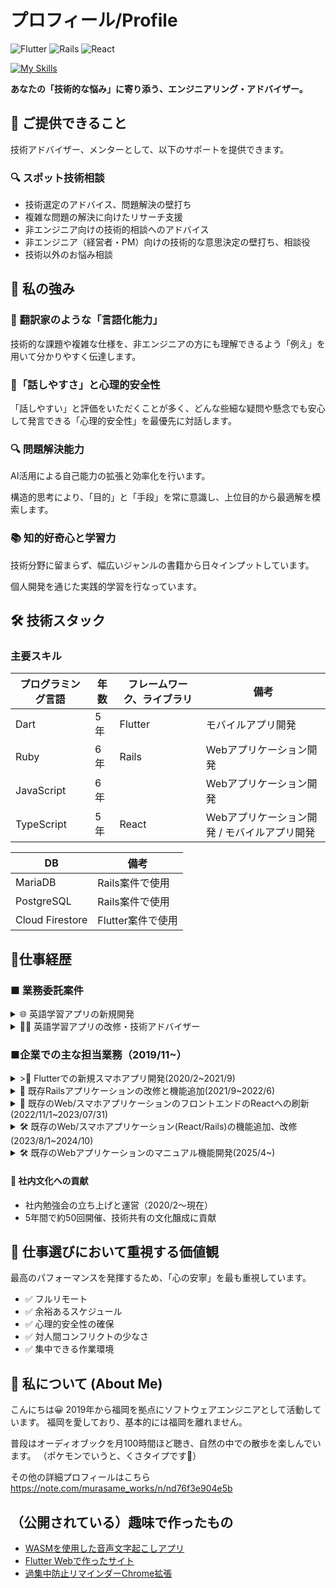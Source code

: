 # プロフィール/Profile


![Flutter](https://img.shields.io/badge/Flutter-5_Years-02569B?style=for-the-badge&logo=flutter)
![Rails](https://img.shields.io/badge/Rails-6_Years-CC0000?style=for-the-badge&logo=ruby-on-rails)
![React](https://img.shields.io/badge/React-4_Years-61DAFB?style=for-the-badge&logo=react)

[![My Skills](https://skillicons.dev/icons?i=flutter,dart,ruby,rails,react,typescript,js,docker,aws,firebase)](https://skillicons.dev)


**あなたの「技術的な悩み」に寄り添う、エンジニアリング・アドバイザー。**

## 🤝 ご提供できること

技術アドバイザー、メンターとして、以下のサポートを提供できます。

### 🔍 スポット技術相談

- 技術選定のアドバイス、問題解決の壁打ち
- 複雑な問題の解決に向けたリサーチ支援
- 非エンジニア向けの技術的相談へのアドバイス
- 非エンジニア（経営者・PM）向けの技術的な意思決定の壁打ち、相談役
- 技術以外のお悩み相談


## 💪 私の強み
### 💬 翻訳家のような「言語化能力」
 技術的な課題や複雑な仕様を、非エンジニアの方にも理解できるよう「例え」を用いて分かりやすく伝達します。
 
### 🤝「話しやすさ」と心理的安全性
「話しやすい」と評価をいただくことが多く、どんな些細な疑問や懸念でも安心して発言できる「心理的安全性」を最優先に対話します。

### 🔍 問題解決能力
AI活用による自己能力の拡張と効率化を行います。

構造的思考により、「目的」と「手段」を常に意識し、上位目的から最適解を模索します。

### 📚 知的好奇心と学習力

技術分野に留まらず、幅広いジャンルの書籍から日々インプットしています。

個人開発を通じた実践的学習を行なっています。


 ##  🛠️ 技術スタック
 ### 主要スキル
|  プログラミング言語  |  年数  |  フレームワーク、ライブラリ  |  備考  |
| ---- | ---- | ---- | ---- |
|  Dart  |  5年  |  Flutter  |  モバイルアプリ開発  |
|  Ruby  | 6年  |  Rails  | Webアプリケーション開発   |
|  JavaScript  | 6年  |  | Webアプリケーション開発 |
|  TypeScript  | 5年  |  React | Webアプリケーション開発 / モバイルアプリ開発 |


|   DB  |  備考  |
| ---- | ---- |
|  MariaDB |  Rails案件で使用 |
|  PostgreSQL |  Rails案件で使用 |
|  Cloud Firestore |  Flutter案件で使用 |



## 🔭仕事経歴
### ■ 業務委託案件
<details><summary>🌐 英語学習アプリの新規開発</summary>

クライアント: 非エンジニア

#### [主な機能]
- OCR（撮影した写真からテキスト抽出して学習）
- Speech to Text（発話した英単語の背景色変化）
- Text to Speech（読み上げ英単語の背景色変化）

#### [担当業務]
- アプリ開発全般（仕様検討、実装、CI/CD環境構築）
- Firebaseバックエンド構築
- 技術顧問的役割（クライアントへの技術アドバイス）

#### [実績]
- 動作不十分だった既存コードの再構築を提案・実行
- OS依存機能（音声認識/テキスト読み上げ）の実装
- CI/CDの自動化によるクライアントの継続的確認環境構築
- クライアントとの定期ミーティングによる要件の明確化
- 技術的内容の分かりやすい説明（図解・デモ活用）
- 言語化能力についてクライアントから高評価

##### ［環境・構成］
- DB:Firebase Firestore
- 言語 Dart
- フレームワーク: Flutter
- その他:Codemagic、deploygate、Firebase Authentication、Cloud Firestore

##### ［メンバー構成／役割］ 
1人/開発担当
</details>

<details><summary>👨‍🏫 英語学習アプリの改修・技術アドバイザー</summary>
 
##### [担当業務]
- アドバイザーとして、非エンジニアクライアントへの技術的サポート・アドバイス
- 必要に応じたアプリケーション改修

- 英語だけではなく、多言語学習対応
- Google Natural Language APIを活用
- 組織ごとにモード切り替えできるように

（2023/7~)

</details>



### ■企業での主な担当業務（2019/11~）
<details><summary>>📱 Flutterでの新規スマホアプリ開発(2020/2~2021/9)</summary>

#### プロジェクト概要
提供中の各サービスからのお知らせを統合して通知するアプリ。

サービスのいずれかと連携すると全サービスのお知らせが受け取れ、手動ログインなしで直接内容確認が可能。

##### [担当業務]
- FlutterとFirebaseの技術調査・導入
- アプリアイコン制作
- フロントエンド開発（Flutter）
- バックエンドAPI開発（Rails）
- テスト項目作成と実施
- リリース作業（アプリ・サーバーサイド）
- Flutter 2.0から3.0へのアップデート
- 状態管理をproviderからriverpodへ移行

##### [特記事項]
- 社内初のFlutterエンジニアとして、学習から開発・リリースまで担当
- 日本語情報が少ない中、英語ドキュメントやGitHubの情報を活用して問題解決
- デザイナー不在のためアプリアイコン制作も担当

##### ［開発環境］
- DB：MariaDB
- 言語：Dart、Ruby
- フレームワーク：Flutter、Rails、React
- その他：Docker、AWS(S3)、Firebase Dynamic Links、Firebase Crashlytics、Firebase Cloud Messaging

##### ［メンバー構成／役割］ 
2~3人/メンバー
</details>


<details><summary>🚀 既存Railsアプリケーションの改修と機能追加(2021/9~2022/6)</summary>
 
##### [担当業務]
- 機能追加と改善
- バグ修正
- 総合テスト

##### 開発事例
- データの一括複製機能（DelayedJob使用）
年度をまたいだデータ作成の手間を大幅に削減

##### ［環境・構成］
- DB：MariaDB
- 言語：JavaScript、Ruby
- フレームワーク：Bootstrap3、Backbone.js、Rails
- その他：Docker、AWS EC2

##### ［メンバー構成／役割］ 
最大6人/メンバー

今年度のデータを一括複製する機能を開発し、ユーザーの年度を跨いだ似たようなデータの作成の手間を減らした

</details>

<details><summary>🔄 既存のWeb/スマホアプリケーションのフロントエンドのReactへの刷新(2022/11/1~2023/07/31)</summary>
 
##### [担当業務]
- Backbone.jsからReactへのフロントエンド刷新
- Cordovaのアップデート作業(iOS/Android)
- 総合テストの実施

##### [開発事例]
- リリース不可能だったCordovaアプリのメジャーバージョン2段階アップデート実施
- Flutterで得たモバイル開発知識を活用
- React Hooksを使用した状態管理の導入

##### ［メンバー構成／役割］ 
3~5人/メンバー

##### ［環境・構成］
- DB：PostgreSQL
- 言語：TypeScript、Ruby
- フレームワーク：Cordova、Backbone.js、React、Rails
- その他：Docker、AWS(EC2/S3/RDS/Amazon SNS/CloudWatch)
</details>

<details><summary>🛠️ 既存のWeb/スマホアプリケーション(React/Rails)の機能追加、改修(2023/8/1~2024/10)</summary>

##### [担当業務]
- 機能追加と改善
- バグ修正
- 総合テスト・リリース作業（サーバ/スマホアプリ）
- プロジェクトリーダー(2024/3~2024/10)
  - 進捗報告、チーム会議進行、経営層との打ち合わせ
  - 要件定義、設計

#### [開発事例]
- CSVでの一括ダウンロード機能
- Excelファイルの取込機能(Roo使用)
- テストデータ（seedファイル）改善
- ActionCable、Sidekiq、Redisを用いたリアルタイム通信機能
- rubocop関連の改善（約3000件の警告対応、rubocop-rspec/railsの導入）

#### [特記事項]
- 2024/3に前任リーダーの突然の退職に伴い、リーダーポジションを代打で引継ぎ
- 予定通りにインフラ環境の移行と新機能リリースを完遂

##### ［メンバー構成／役割］ 
最大４人/メンバー(2024/3〜2024/10 リーダー)

##### ［環境・構成］
- DB：PostgreSQL
- 言語：TypeScript、Ruby
- フレームワーク：Cordova、React、Rails
- その他：Docker、AWS(EC2/S3/RDS/Amazon SNS/CloudWatch)

</details>


<details><summary>🛠️ 既存のWebアプリケーションのマニュアル機能開発(2025/4~)</summary>

##### [担当業務]
- 機能に関するマニュアルを見れる画面の作成
- 管理者がマニュアルを編集できるように管理機能開発
- Action TextとActive Storageを導入

##### ［環境・構成］
- DB：MariaDB
- 言語：JavaScript、Ruby
- フレームワーク：Bootstrap3、Backbone.js、Rails
- その他：Docker、AWS EC2
  
</details>


#### 📝 社内文化への貢献
- 社内勉強会の立ち上げと運営（2020/2〜現在）
- 5年間で約50回開催、技術共有の文化醸成に貢献

## 🧘 仕事選びにおいて重視する価値観
最高のパフォーマンスを発揮するため、「心の安寧」を最も重視しています。

- ✅ フルリモート
- ✅ 余裕あるスケジュール
- ✅ 心理的安全性の確保
- ✅ 対人間コンフリクトの少なさ
- ✅ 集中できる作業環境

## 👋 私について (About Me)

こんにちは😀
2019年から福岡を拠点にソフトウェアエンジニアとして活動しています。
福岡を愛しており、基本的には福岡を離れません。

普段はオーディオブックを月100時間ほど聴き、自然の中での散歩を楽しんでいます。
（ポケモンでいうと、くさタイプです🌿）

その他の詳細プロフィールはこちら
https://note.com/murasame_works/n/nd76f3e904e5b

## （公開されている）趣味で作ったもの
- [WASMを使用した音声文字起こしアプリ](https://localscribe.pages.dev/)
- [Flutter Webで作ったサイト](https://soundring.github.io/murasame_playground/#/)
- [過集中防止リマインダーChrome拡張](https://chromewebstore.google.com/detail/hkkonbijgommgipjckkbkppmkhcceojd?utm_source=item-share-cb)


